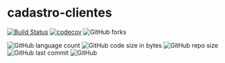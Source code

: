 # cadastro-clientes

[![Build Status](https://travis-ci.org/RodrigoRP/cadastro-clientes.svg?branch=master)](https://travis-ci.org/RodrigoRP/cadastro-clientes)
[![codecov](https://codecov.io/gh/RodrigoRP/cadastro-clientes/branch/master/graph/badge.svg)](https://codecov.io/gh/RodrigoRP/cadastro-clientes)
![GitHub forks](https://img.shields.io/github/forks/RodrigoRP/cadastro-clientes?style=social)

![GitHub language count](https://img.shields.io/github/languages/count/RodrigoRP/cadastro-clientes)
![GitHub code size in bytes](https://img.shields.io/github/languages/code-size/RodrigoRP/cadastro-clientes)
![GitHub repo size](https://img.shields.io/github/repo-size/RodrigoRP/cadastro-clientes)
![GitHub last commit](https://img.shields.io/github/last-commit/RodrigoRP/cadastro-clientes)
![GitHub](https://img.shields.io/github/license/RodrigoRP/cadastro-clientes)
